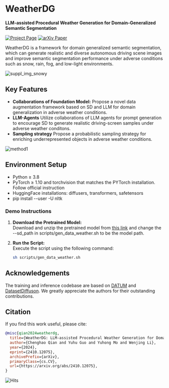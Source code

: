 # **WeatherDG**
**LLM-assisted Procedural Weather Generation for Domain-Generalized Semantic Segmentation**

[![Project Page](https://img.shields.io/badge/Project-Page-yellow)](https://jumponthemoon.github.io/WeatherDG.github.io/)
[![arXiv Paper](https://img.shields.io/badge/arXiv-Paper-blue)](https://arxiv.org/pdf/2410.12075)



WeatherDG is a framework for domain generalized semantic segmentation, which can generate realistic and diverse autonomous driving scene images and improve semantic segmentation performance under adverse conditions such as snow, rain, fog, and low-light environments.

![suppl_img_snowy](https://github.com/user-attachments/assets/7a4b99ac-c0e5-4b52-b30b-10a6cfe51488)




## **Key Features**
- **Collaborations of Foundation Model:** Propose a novel data augmentation framework based on SD and LLM for domain generalization in adverse weather conditions.
- **LLM-Agents** Utilize collaborations of LLM agents for prompt generation to encourage SD to generate realistic driving-screen samples under adverse weather conditons.
- **Sampling strategy** Propose a probabilistic sampling strategy for enriching underrepresented objects in adverse weather conditions.

![method1](https://github.com/user-attachments/assets/3a1b0370-9319-47bf-bf85-513af614cb2a)


## **Environment Setup**
- Python ≥ 3.8
- PyTorch ≥ 1.10 and torchvision that matches the PYTorch installation. Follow official instruction
- HuggingFace installations: diffusers, transformers, safetensors
- pip install --user -U nltk
### **Demo Instructions**

1. **Download the Pretrained Model:**  
   Download and unzip the pretrained model from [this link](https://drive.google.com/file/d/1n26I1FgwmMtwdKyFZNvd-sDvrR-0qm8v/view?usp=drive_link) and change the --sd_path in scripts/gen_data_weather.sh to be the model path.

2. **Run the Script:**  
   Execute the script using the following command:
   ```bash
   sh scripts/gen_data_weather.sh


## **Acknowledgements**
The training and inference codebase are based on [DATUM](https://github.com/yasserben/DATUM) and [DatasetDiffuson](https://github.com/VinAIResearch/Dataset-Diffusion). We greatly appreciate the authors for their outstanding contributions.

## **Citation**
If you find this work useful, please cite:
```bibtex
@misc{qian2024weatherdg,
  title={WeatherDG: LLM-assisted Procedural Weather Generation for Domain-Generalized Semantic Segmentation}, 
  author={Chenghao Qian and Yuhu Guo and Yuhong Mo and Wenjing Li},
  year={2024},
  eprint={2410.12075},
  archivePrefix={arXiv},
  primaryClass={cs.CV},
  url={https://arxiv.org/abs/2410.12075}, 
}

```
![Hits](https://hits.seeyoufarm.com/api/count/incr/badge.svg?url=https://github.com/Jumponthemoon/WeatherDG&title=views&style=flat-square)






